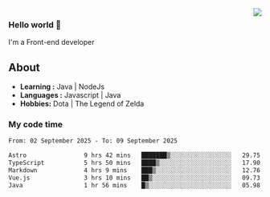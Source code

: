 <img align='right' src="https://github-readme-stats.vercel.app/api?username=jumodada&show_icons=true&theme=vue">

### Hello world 👋

I'm a Front-end developer 
    
## About
-  **Learning :** Java | NodeJs
-  **Languages :** Javascript | Java
-  **Hobbies:** Dota | The Legend of Zelda

### My code time

<!--START_SECTION:waka-->

```txt
From: 02 September 2025 - To: 09 September 2025

Astro                9 hrs 42 mins   ███████▒░░░░░░░░░░░░░░░░░   29.75 %
TypeScript           5 hrs 50 mins   ████▒░░░░░░░░░░░░░░░░░░░░   17.90 %
Markdown             4 hrs 9 mins    ███▒░░░░░░░░░░░░░░░░░░░░░   12.76 %
Vue.js               3 hrs 10 mins   ██▒░░░░░░░░░░░░░░░░░░░░░░   09.73 %
Java                 1 hr 56 mins    █▒░░░░░░░░░░░░░░░░░░░░░░░   05.98 %
```

<!--END_SECTION:waka-->
